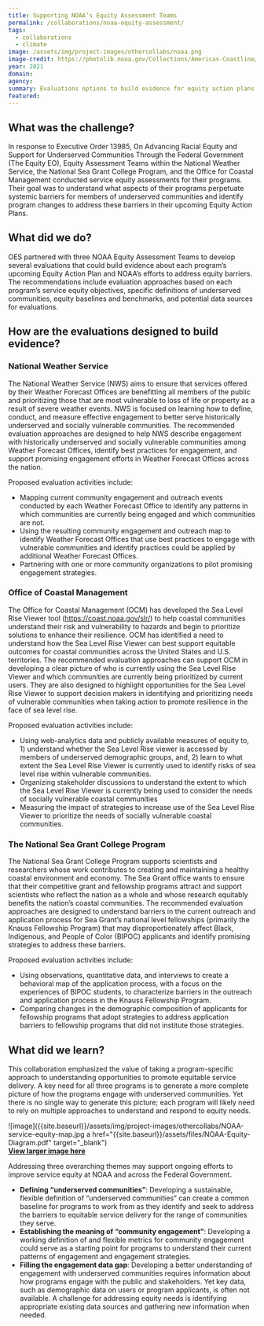 ```yaml
---
title: Supporting NOAA’s Equity Assessment Teams
permalink: /collaborations/noaa-equity-assessment/
tags:
  - collaborations
  - climate
image: /assets/img/project-images/othercollabs/noaa.png
image-credit: https://photolib.noaa.gov/Collections/Americas-Coastline/West-Coast/emodule/855/eitem/39949
year: 2021
domain: 
agency: 
summary: Evaluations options to build evidence for equity action plans at NOAA
featured: 
---
```

## What was the challenge? 

In response to Executive Order 13985, On Advancing Racial Equity and Support for Underserved Communities Through the Federal Government (The Equity EO), Equity Assessment Teams within the National Weather Service, the National Sea Grant College Program, and the Office for Coastal Management conducted service equity assessments for their programs. Their goal was to understand what aspects of their programs perpetuate systemic barriers for members of underserved communities and identify program changes  to address these barriers in their upcoming Equity Action Plans. 

## What did we do? 

OES partnered with three NOAA Equity Assessment Teams to develop several evaluations that could build evidence about  each program’s upcoming Equity Action Plan and NOAA’s efforts to address equity barriers. The recommendations include evaluation approaches based on each program’s service equity objectives, specific definitions of underserved communities, equity baselines and benchmarks, and potential data sources for evaluations.

## How are the evaluations designed to build evidence? 
### National Weather Service 
The National Weather Service (NWS) aims to ensure that services offered by their Weather Forecast Offices are benefitting all members of the public and prioritizing those that are most vulnerable to loss of life or property as a result of severe weather events. NWS is focused on learning how to define, conduct, and measure effective engagement to better serve historically underserved and socially vulnerable communities.
The recommended evaluation approaches are designed to help NWS describe engagement with historically underserved and socially vulnerable communities among Weather Forecast Offices, identify best practices for engagement, and support promising engagement efforts in Weather Forecast Offices across the nation. 

Proposed evaluation activities include: 
- Mapping current community engagement and outreach events conducted by each Weather Forecast Office to identify any patterns in which communities are currently being engaged and which communities are not.
- Using the resulting community engagement and outreach map to identify Weather Forecast Offices that use best practices to engage with vulnerable communities and identify practices could be applied by additional Weather Forecast Offices.
- Partnering with one or more community organizations to pilot promising engagement strategies.

### Office of Coastal Management 
The Office for Coastal Management (OCM) has developed the Sea Level Rise Viewer tool (<a href="https://coast.noaa.gov/slr/">https://coast.noaa.gov/slr/</a>) to help coastal communities understand their risk and vulnerability to hazards and begin to prioritize solutions to enhance their resilience. OCM has identified a need to understand how the Sea Level Rise Viewer can best support equitable outcomes for coastal communities across the United States and U.S. territories. 
The recommended evaluation approaches can support OCM in developing a clear picture of who is currently using the Sea Level Rise Viewer and which communities are currently being prioritized by current users. They are also designed to highlight opportunities for the Sea Level Rise Viewer to support decision makers in identifying and prioritizing needs of vulnerable communities when taking action to promote resilience in the face of sea level rise.

Proposed evaluation activities include: 
- Using web-analytics data and publicly available measures of equity to, 1) understand whether the Sea Level Rise viewer is accessed by members of underserved demographic groups, and, 2) learn to what extent the Sea Level Rise Viewer is currently used to identify risks of sea level rise within vulnerable communities.
- Organizing stakeholder discussions to understand the extent to which the Sea Level Rise Viewer is currently being used to consider the needs of socially vulnerable coastal communities
- Measuring the impact of strategies to increase use of the Sea Level Rise Viewer to prioritize the needs of socially vulnerable coastal communities.

### The National Sea Grant College Program 
The National Sea Grant College Program supports scientists and researchers whose work contributes to creating and maintaining a healthy coastal environment and economy. The Sea Grant office wants to ensure that their competitive grant and fellowship programs attract and support scientists who reflect the nation as a whole and whose research equitably benefits the nation’s coastal communities. 
The recommended evaluation approaches are designed to understand barriers in the current outreach and application process for Sea Grant’s national level fellowships (primarily the Knauss Fellowship Program) that may disproportionately affect Black, Indigenous, and People of Color (BIPOC) applicants and identify promising strategies to address these barriers.  

Proposed evaluation activities include: 
- Using observations, quantitative data, and interviews to create a behavioral map of the application process, with a focus on the experiences of BIPOC students, to characterize  barriers in the outreach and application process in the Knauss Fellowship Program.
- Comparing changes in the demographic composition of applicants for fellowship programs that adopt strategies to address application barriers to fellowship programs that did not institute those strategies.

## What did we learn? 
This collaboration emphasized the value of taking a program-specific approach to understanding opportunities to promote equitable service delivery. A key need for all three programs is to generate a more complete picture of how the programs engage with underserved communities. Yet there is no single way to generate this picture; each program will likely need to rely on multiple approaches to understand and respond to equity needs. 

![image]({{site.baseurl}}/assets/img/project-images/othercollabs/NOAA-service-equity-map.jpg a href="{{site.baseurl}}/assets/files/NOAA-Equity-Diagram.pdf" target="_blank")<br>
<a href="{{site.baseurl}}/assets/files/NOAA-Equity-Diagram.pdf" target="_blank">**View larger image here**</a>

Addressing three overarching themes may support ongoing efforts to improve service equity at NOAA and across the Federal Government.
- **Defining “underserved communities”**: Developing a sustainable, flexible definition of “underserved communities” can create a common baseline for programs to work from as they identify and seek to address the barriers to equitable service delivery for the range of communities they serve.
- **Establishing the meaning of “community engagement”**: Developing a working definition of and flexible metrics for community engagement could serve as a starting point for programs to understand their current patterns of engagement and engagement strategies. 
- **Filling the engagement data gap**: Developing a better understanding of engagement with underserved communities requires information about how programs engage with the public and stakeholders. Yet key data, such as demographic data on users or program applicants, is often not available. A challenge for addressing equity needs is identifying appropriate existing data sources and gathering new information when needed. 
 
